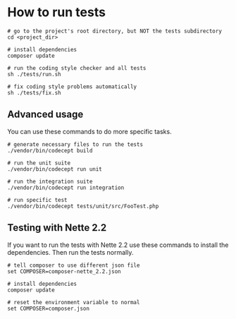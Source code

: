 How to run tests
====

```
# go to the project's root directory, but NOT the tests subdirectory 
cd <project_dir>

# install dependencies
composer update

# run the coding style checker and all tests
sh ./tests/run.sh

# fix coding style problems automatically
sh ./tests/fix.sh
```

Advanced usage
----

You can use these commands to do more specific tasks.

```
# generate necessary files to run the tests
./vendor/bin/codecept build

# run the unit suite
./vendor/bin/codecept run unit

# run the integration suite
./vendor/bin/codecept run integration

# run specific test
./vendor/bin/codecept tests/unit/src/FooTest.php
```

Testing with Nette 2.2
----

If you want to run the tests with Nette 2.2 use these commands to install the dependencies. Then run the tests normally.

```
# tell composer to use different json file
set COMPOSER=composer-nette_2.2.json

# install dependencies
composer update

# reset the environment variable to normal
set COMPOSER=composer.json
```
